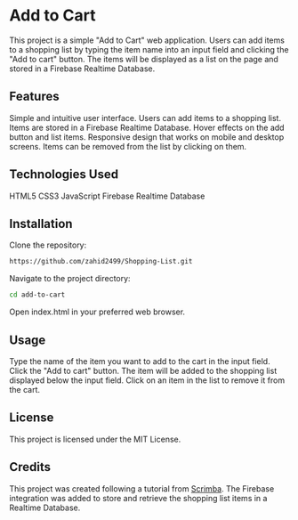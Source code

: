 # Add to Cart
This project is a simple "Add to Cart" web application. Users can add items to a shopping list by typing the item name into an input field and clicking the "Add to cart" button. The items will be displayed as a list on the page and stored in a Firebase Realtime Database.
## Features
Simple and intuitive user interface.
Users can add items to a shopping list.
Items are stored in a Firebase Realtime Database.
Hover effects on the add button and list items.
Responsive design that works on mobile and desktop screens.
Items can be removed from the list by clicking on them.
## Technologies Used
HTML5
CSS3
JavaScript
Firebase Realtime Database
## Installation
Clone the repository:
```sh
https://github.com/zahid2499/Shopping-List.git
```
Navigate to the project directory:
```sh
cd add-to-cart
```
Open index.html in your preferred web browser.
## Usage
Type the name of the item you want to add to the cart in the input field.
Click the "Add to cart" button.
The item will be added to the shopping list displayed below the input field.
Click on an item in the list to remove it from the cart.
## License
This project is licensed under the MIT License.
## Credits
This project was created following a tutorial from [Scrimba](https://scholarship.scrimba.com/learn/firebase). The Firebase integration was added to store and retrieve the shopping list items in a Realtime Database.
